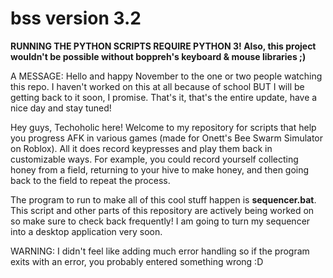 # bss version 3.2
**RUNNING THE PYTHON SCRIPTS REQUIRE PYTHON 3! Also, this project wouldn't be possible without boppreh's keyboard & mouse libraries ;)**

A MESSAGE: Hello and happy November to the one or two people watching this repo. I haven't worked on this at all because of school BUT I will be getting back to it soon, I promise. That's it, that's the entire update, have a nice day and stay tuned!

Hey guys, Techoholic here! Welcome to my repository for scripts that help you progress AFK in various games (made for Onett's Bee Swarm Simulator on Roblox). All it does record keypresses and play them back in customizable ways. For example, you could record yourself collecting honey from a field, returning to your hive to make honey, and then going back to the field to repeat the process. 

The program to run to make all of this cool stuff happen is **sequencer.bat**. This script and other parts of this repository are actively being worked on so make sure to check back frequently! I am going to turn my sequencer into a desktop application very soon.

WARNING: I didn't feel like adding much error handling so if the program exits with an error, you probably entered something wrong :D
